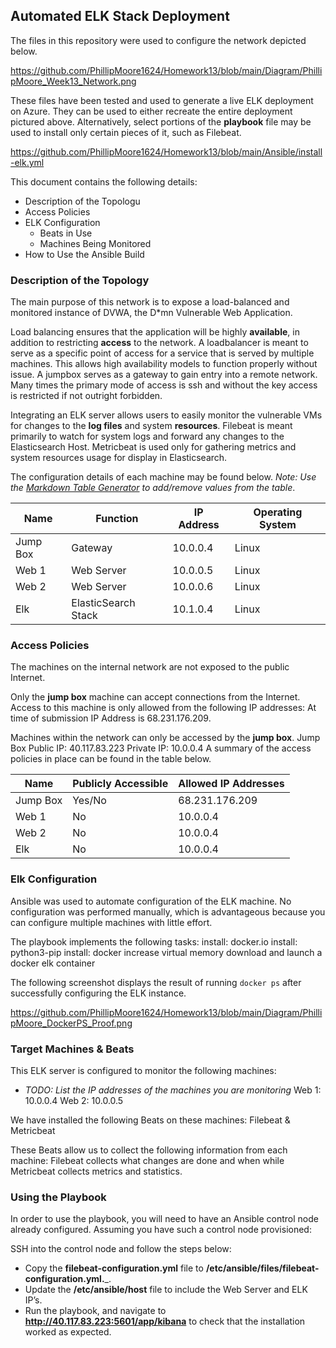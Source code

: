 ## Automated ELK Stack Deployment

The files in this repository were used to configure the network depicted below.

https://github.com/PhillipMoore1624/Homework13/blob/main/Diagram/PhillipMoore_Week13_Network.png

These files have been tested and used to generate a live ELK deployment on Azure. They can be used to either recreate the entire deployment pictured above. Alternatively, select portions of the __playbook__ file may be used to install only certain pieces of it, such as Filebeat.

https://github.com/PhillipMoore1624/Homework13/blob/main/Ansible/install-elk.yml

This document contains the following details:
- Description of the Topologu
- Access Policies
- ELK Configuration
  - Beats in Use
  - Machines Being Monitored
- How to Use the Ansible Build


### Description of the Topology

The main purpose of this network is to expose a load-balanced and monitored instance of DVWA, the D*mn Vulnerable Web Application.

Load balancing ensures that the application will be highly __available__, in addition to restricting __access__ to the network.
A loadbalancer is meant to serve as a specific point of access for a service that is served by multiple machines. This allows high availability models to function properly without issue. 
A jumpbox serves as a gateway to gain entry into a remote network. Many times the primary mode of access is ssh and without the key access is restricted if not outright forbidden.

Integrating an ELK server allows users to easily monitor the vulnerable VMs for changes to the __log files__ and system __resources__.
Filebeat is meant primarily to watch for system logs and forward any changes to the Elasticsearch Host.
Metricbeat is used only for gathering metrics and system resources usage for display in Elasticsearch.

The configuration details of each machine may be found below.
_Note: Use the [Markdown Table Generator](http://www.tablesgenerator.com/markdown_tables) to add/remove values from the table_.

| Name     | Function            | IP Address | Operating System |
|----------|---------------------|------------|------------------|
| Jump Box | Gateway             | 10.0.0.4   | Linux            |
| Web 1    | Web Server          | 10.0.0.5   | Linux            |
| Web 2    | Web Server          | 10.0.0.6   | Linux            |
| Elk      | ElasticSearch Stack | 10.1.0.4   | Linux            |

### Access Policies

The machines on the internal network are not exposed to the public Internet. 

Only the __jump box__ machine can accept connections from the Internet. Access to this machine is only allowed from the following IP addresses:
At time of submission IP Address is 68.231.176.209.

Machines within the network can only be accessed by the __jump box__.
Jump Box
Public IP: 40.117.83.223
Private IP: 10.0.0.4
A summary of the access policies in place can be found in the table below.

| Name     | Publicly Accessible | Allowed IP Addresses |
|----------|---------------------|----------------------|
| Jump Box | Yes/No              | 68.231.176.209       |
| Web 1    | No                  | 10.0.0.4             |
| Web 2    | No                  | 10.0.0.4             |
| Elk      | No                  | 10.0.0.4             |

### Elk Configuration

Ansible was used to automate configuration of the ELK machine. No configuration was performed manually, which is advantageous because you can configure multiple machines with little effort. 

The playbook implements the following tasks:
install: docker.io
install: python3-pip
install: docker
increase virtual memory
download and launch a docker elk container

The following screenshot displays the result of running `docker ps` after successfully configuring the ELK instance.

https://github.com/PhillipMoore1624/Homework13/blob/main/Diagram/PhillipMoore_DockerPS_Proof.png

### Target Machines & Beats
This ELK server is configured to monitor the following machines:
- _TODO: List the IP addresses of the machines you are monitoring_
Web 1: 10.0.0.4
Web 2: 10.0.0.5

We have installed the following Beats on these machines:
Filebeat & Metricbeat

These Beats allow us to collect the following information from each machine:
Filebeat collects what changes are done and when while Metricbeat collects metrics and statistics.

### Using the Playbook
In order to use the playbook, you will need to have an Ansible control node already configured. Assuming you have such a control node provisioned: 

SSH into the control node and follow the steps below:
- Copy the __filebeat-configuration.yml__ file to __/etc/ansible/files/filebeat-configuration.yml.___.
- Update the __/etc/ansible/host__ file to include the Web Server and ELK IP’s. 
- Run the playbook, and navigate to __http://40.117.83.223:5601/app/kibana__ to check that the installation worked as expected.
